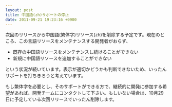 ```yaml
---
leyout: post
title: 中国語(zh)サポートの停止
date: 2011-09-21 19:23:16 +0900
---
```

次回のリリースから中国語(繁体字)リソース(zh)を削除する予定です。現在のところ、この言語リソースをメンテナンスする開発者がおらず、

* 既存の中国語リソースをメンテナンスし続けることができない
* 新規に中国語リソースを追加することができない

という状況が続いています。表示が適切かどうかも判断できないため、いったんサポートを打ちきろうと考えています。

もし繁体字を必要とし、そのサポートができる方で、継続的に開発に参加する希望があれば、開発チームにコンタクトして下さい。もしいない場合は、10月29日に予定している次回リリースでいったん削除します。

